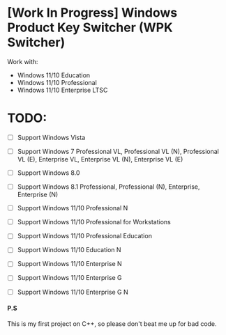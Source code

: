 # [Work In Progress] Windows Product Key Switcher (WPK Switcher)

Work with:
- Windows 11/10 Education
- Windows 11/10 Professional
- Windows 11/10 Enterprise LTSC


# TODO:
- [ ] Support Windows Vista
- [ ] Support Windows 7 Professional VL, Professional VL (N), Professional VL (E), Enterprise VL, Enterprise VL (N), Enterprise VL (E)
- [ ] Support Windows 8.0
- [ ] Support Windows 8.1 Professional, Professional (N), Enterprise, Enterprise (N)
- [ ] Support Windows 11/10 Professional N
- [ ] Support Windows 11/10 Professional for Workstations
- [ ] Support Windows 11/10 Professional Education
- [ ] Support Windows 11/10 Education N
- [ ] Support Windows 11/10 Enterprise N
- [ ] Support Windows 11/10 Enterprise G
- [ ] Support Windows 11/10 Enterprise G N


#### P.S
This is my first project on C++, so please don't beat me up for bad code.
